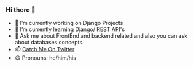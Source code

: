 ### Hi there 👋

- 🔭 I’m currently working on Django Projects
- 🌱 I’m currently learning Django/ REST API's
- 💬 Ask me about FrontEnd and backend related and also you can ask about databases concepts.
- 📫 <a href="https://mobile.twitter.com/ar_maniyar" target="_blank">Catch Me On Twitter</a>
- 😄 Pronouns: he/him/his
